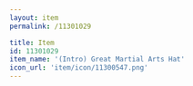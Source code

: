 ```yaml
---
layout: item
permalink: /11301029

title: Item
id: 11301029
item_name: '(Intro) Great Martial Arts Hat'
icon_url: 'item/icon/11300547.png'
---
```

